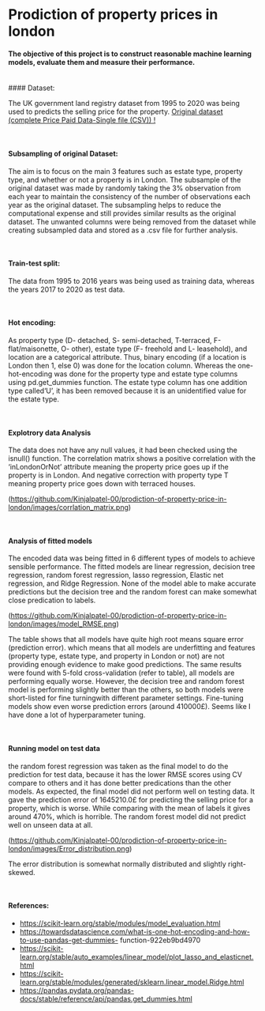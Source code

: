 # Prodiction of property prices in london


#### The objective of this project is to construct reasonable machine learning models, evaluate them and measure their performance. 

<br/>
#### Dataset:
 
The UK government land registry dataset from 1995 to 2020 was being used to predicts the selling price for the property. [Original dataset (complete Price Paid Data-Single file (CSV)) !](https://www.gov.uk/government/statistical-data-sets/price-paid-data-downloads)

<br/>

#### Subsampling of original Dataset:
The aim is to focus on the main 3 features such as estate type, property type, and whether or not a property is in London. The subsample of the original dataset was made by randomly taking the 3% observation from each year to maintain the consistency of the number of observations each year as the original dataset. The subsampling helps to reduce the computational expense and still provides similar results as the original dataset. The unwanted columns were being removed from the dataset while creating subsampled data and stored as a .csv file for further analysis.

<br/>

#### Train-test split:
The data from 1995 to 2016 years was being used as training data, whereas the years 2017 to 2020 as test data. 

<br/>

#### Hot encoding:
As property type (D- detached, S- semi-detached, T-terraced, F-flat/maisonette, O- other), estate type (F- freehold and L- leasehold), and location are a categorical attribute. Thus, binary encoding (if a location is London then 1, else 0) was done for the location column. Whereas the one-hot-encoding was done for the property type and estate type columns using pd.get_dummies function. The estate type column has one addition type called‘U’, it has been removed because it is an unidentified value for the estate type. 

<br/>

#### Explotrory data Analysis
The data does not have any null values, it had been checked using the isnull() function. The correlation matrix shows a positive correlation with the ‘inLondonOrNot’ attribute meaning the property price goes up if the property is in London. And negative correction with property type T meaning property price goes down with terraced houses.

(https://github.com/Kinjalpatel-00/prodiction-of-property-price-in-london/images/corrlation_matrix.png)

<br/>

#### Analysis of fitted models

The encoded data was being fitted in 6 different types of models to achieve sensible performance. The fitted models are linear regression, decision tree regression, random forest regression, lasso regression, Elastic net regression, and Ridge Regression. None of the model able to make accurate predictions but the decision tree and the random forest can make somewhat close predication to labels. 

(https://github.com/Kinjalpatel-00/prodiction-of-property-price-in-london/images/model_RMSE.png)

The table shows that all models have quite high root means square error (prediction error). which means that all models are underfitting and features (property type, estate type, and property in London or not) are not providing enough evidence to make good predictions. The same results were found with 5-fold cross-validation (refer to table), all models are performing equally worse. However, the decision tree and random forest model is performing slightly better than the others, so both models were short-listed for fine turningwith different parameter settings. Fine-tuning models show even worse prediction errors (around 410000£). Seems like I have done a lot of hyperparameter tuning. 


<br/>

#### Running model on test data

the random forest regression was taken as the final model to do the prediction for test data, because it has the lower RMSE scores using CV compare to others and it has done better predications than the other models. As expected, the final model did not perform well on testing data. It gave the prediction error of 1645210.0£ for predicting the selling price for a property, which is worse. While comparing with the mean of labels it gives around 470%, which is horrible. The random forest model did not predict well on unseen data at all. 


(https://github.com/Kinjalpatel-00/prodiction-of-property-price-in-london/images/Error_distribution.png)

The error distribution is somewhat normally distributed and slightly right-skewed.

<br/>

#### References: 

* https://scikit-learn.org/stable/modules/model_evaluation.html
* https://towardsdatascience.com/what-is-one-hot-encoding-and-how-to-use-pandas-get-dummies-
  function-922eb9bd4970
* https://scikit-learn.org/stable/auto_examples/linear_model/plot_lasso_and_elasticnet.html
* https://scikit-learn.org/stable/modules/generated/sklearn.linear_model.Ridge.html
* https://pandas.pydata.org/pandas-docs/stable/reference/api/pandas.get_dummies.html




